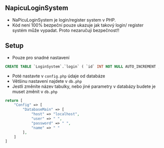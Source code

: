 ## NapicuLoginSystem
* NaPicuLoginSystem je login/register system v PHP.
* Kód není 100% bezpeční pouze ukazuje jak takový login/ register systém může vypadat. Proto nezaručuji bezpečnost!!
## Setup
* Pouze pro snadné nastavení
```sql
CREATE TABLE `LoginSystem`.`login` ( `id` INT NOT NULL AUTO_INCREMENT , `username` VARCHAR(100) NOT NULL , `password` VARCHAR(500) NOT NULL , `permission` VARCHAR(10) NOT NULL , PRIMARY KEY (`id`)) ENGINE = InnoDB;
```
* Poté nastavte v `config.php` údaje od databáze
* Většinu nastavení najdete v `db.php`
* Jestli změníte název tabulky, nebo jiné parametry v databázy budete je muset změnit v `db.php` 

```php
return [
    "Config" => [
        "DatabaseMain" => [
            "host" => "localhost",
            "user" => " ",
            "password" => " ",
            "name" => " "
        ],
    ]
]
```
